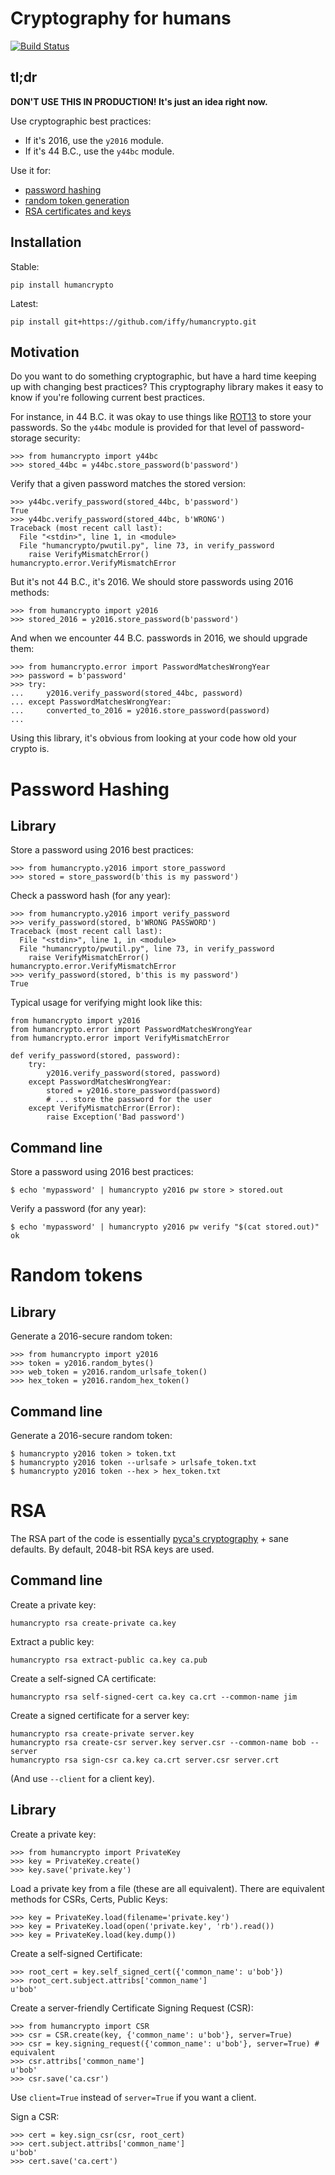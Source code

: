 # Cryptography for humans

[![Build Status](https://travis-ci.org/iffy/humancrypto.svg?branch=master)](https://travis-ci.org/iffy/humancrypto)

## tl;dr

**DON'T USE THIS IN PRODUCTION!  It's just an idea right now.**

Use cryptographic best practices:

- If it's 2016, use the `y2016` module.
- If it's 44 B.C., use the `y44bc` module.

Use it for:

- [password hashing](#password-hashing)
- [random token generation](#random-tokens)
- [RSA certificates and keys](#RSA)

## Installation

Stable:

    pip install humancrypto

Latest:

    pip install git+https://github.com/iffy/humancrypto.git


## Motivation

Do you want to do something cryptographic, but have a hard time keeping up with changing best practices?  This cryptography library makes it easy to know if you're following current best practices.

For instance, in 44 B.C. it was okay to use things like [ROT13](https://en.wikipedia.org/wiki/ROT13) to store your passwords.  So the `y44bc` module is provided for that level of password-storage security:

    >>> from humancrypto import y44bc
    >>> stored_44bc = y44bc.store_password(b'password')

Verify that a given password matches the stored version:

    >>> y44bc.verify_password(stored_44bc, b'password')
    True
    >>> y44bc.verify_password(stored_44bc, b'WRONG')
    Traceback (most recent call last):
      File "<stdin>", line 1, in <module>
      File "humancrypto/pwutil.py", line 73, in verify_password
        raise VerifyMismatchError()
    humancrypto.error.VerifyMismatchError

But it's not 44 B.C., it's 2016.  We should store passwords using 2016 methods:

    >>> from humancrypto import y2016
    >>> stored_2016 = y2016.store_password(b'password')

And when we encounter 44 B.C. passwords in 2016, we should upgrade them:

    >>> from humancrypto.error import PasswordMatchesWrongYear
    >>> password = b'password'
    >>> try:
    ...     y2016.verify_password(stored_44bc, password)
    ... except PasswordMatchesWrongYear:
    ...     converted_to_2016 = y2016.store_password(password)
    ...

Using this library, it's obvious from looking at your code how old your crypto is.


# Password Hashing

## Library

Store a password using 2016 best practices:

    >>> from humancrypto.y2016 import store_password
    >>> stored = store_password(b'this is my password')

Check a password hash (for any year):

    >>> from humancrypto.y2016 import verify_password
    >>> verify_password(stored, b'WRONG PASSWORD')
    Traceback (most recent call last):
      File "<stdin>", line 1, in <module>
      File "humancrypto/pwutil.py", line 73, in verify_password
        raise VerifyMismatchError()
    humancrypto.error.VerifyMismatchError
    >>> verify_password(stored, b'this is my password')
    True

Typical usage for verifying might look like this:

    from humancrypto import y2016
    from humancrypto.error import PasswordMatchesWrongYear
    from humancrypto.error import VerifyMismatchError

    def verify_password(stored, password):
        try:
            y2016.verify_password(stored, password)
        except PasswordMatchesWrongYear:
            stored = y2016.store_password(password)
            # ... store the password for the user
        except VerifyMismatchError(Error):
            raise Exception('Bad password')

## Command line

Store a password using 2016 best practices:

    $ echo 'mypassword' | humancrypto y2016 pw store > stored.out

Verify a password (for any year):

    $ echo 'mypassword' | humancrypto y2016 pw verify "$(cat stored.out)"
    ok


# Random tokens

## Library

Generate a 2016-secure random token:

    >>> from humancrypto import y2016
    >>> token = y2016.random_bytes()
    >>> web_token = y2016.random_urlsafe_token()
    >>> hex_token = y2016.random_hex_token()

## Command line

Generate a 2016-secure random token:

    $ humancrypto y2016 token > token.txt
    $ humancrypto y2016 token --urlsafe > urlsafe_token.txt 
    $ humancrypto y2016 token --hex > hex_token.txt


# RSA

The RSA part of the code is essentially [pyca's cryptography](https://pypi.python.org/pypi/cryptography) + sane defaults.
By default, 2048-bit RSA keys are used.

## Command line

Create a private key:

    humancrypto rsa create-private ca.key

Extract a public key:

    humancrypto rsa extract-public ca.key ca.pub

Create a self-signed CA certificate:

    humancrypto rsa self-signed-cert ca.key ca.crt --common-name jim

Create a signed certificate for a server key:

    humancrypto rsa create-private server.key
    humancrypto rsa create-csr server.key server.csr --common-name bob --server
    humancrypto rsa sign-csr ca.key ca.crt server.csr server.crt

(And use `--client` for a client key).


## Library

Create a private key:

    >>> from humancrypto import PrivateKey
    >>> key = PrivateKey.create()
    >>> key.save('private.key')

Load a private key from a file (these are all equivalent).  There are equivalent methods for CSRs, Certs, Public Keys:

    >>> key = PrivateKey.load(filename='private.key')
    >>> key = PrivateKey.load(open('private.key', 'rb').read())
    >>> key = PrivateKey.load(key.dump())

Create a self-signed Certificate:

    >>> root_cert = key.self_signed_cert({'common_name': u'bob'})
    >>> root_cert.subject.attribs['common_name']
    u'bob'

Create a server-friendly Certificate Signing Request (CSR):

    >>> from humancrypto import CSR
    >>> csr = CSR.create(key, {'common_name': u'bob'}, server=True)
    >>> csr = key.signing_request({'common_name': u'bob'}, server=True) # equivalent
    >>> csr.attribs['common_name']
    u'bob'
    >>> csr.save('ca.csr')

Use `client=True` instead of `server=True` if you want a client.

Sign a CSR:

    >>> cert = key.sign_csr(csr, root_cert)
    >>> cert.subject.attribs['common_name']
    u'bob'
    >>> cert.save('ca.cert')

